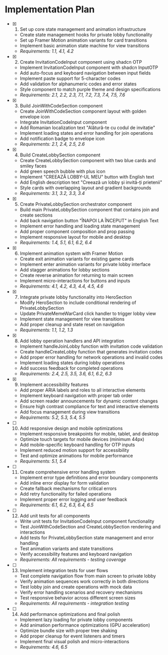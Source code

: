 # Implementation Plan

- [x] 1. Set up core state management and animation infrastructure
  - Create state management hooks for private lobby functionality
  - Set up Framer Motion animation variants for card transitions
  - Implement basic animation state machine for view transitions
  - _Requirements: 1.1, 4.1, 4.2_

- [x] 2. Create InvitationCodeInput component using shadcn OTP
  - Implement InvitationCodeInput component with shadcn InputOTP
  - Add auto-focus and keyboard navigation between input fields
  - Implement paste support for 5-character codes
  - Add validation for alphanumeric codes and error states
  - Style component to match purple theme and design specifications
  - _Requirements: 2.1, 2.2, 2.3, 7.1, 7.2, 7.3, 7.4, 7.5, 7.6_

- [x] 3. Build JoinWithCodeSection component
  - Create JoinWithCodeSection component layout with golden envelope icon
  - Integrate InvitationCodeInput component
  - Add Romanian localization text "Alătură-te cu codul de invitație"
  - Implement loading states and error handling for join operations
  - Add notification badge to envelope icon
  - _Requirements: 2.1, 2.4, 2.5, 2.6_

- [x] 4. Build CreateLobbySection component
  - Create CreateLobbySection component with two blue cards and smiley faces
  - Add green speech bubble with plus icon
  - Implement "CREEAZĂ LOBBY-UL MEU" button with English text
  - Add English description text "Creează un lobby și invită-ți prietenii"
  - Style cards with overlapping layout and gradient backgrounds
  - _Requirements: 3.1, 3.2, 3.3, 3.4_

- [x] 5. Create PrivateLobbySection orchestrator component
  - Build main PrivateLobbySection component that contains join and create sections
  - Add back navigation button "ÎNAPOI LA ÎNCEPUT" in English Text
  - Implement error handling and loading state management
  - Add proper component composition and prop passing
  - Implement responsive layout for mobile and desktop
  - _Requirements: 1.4, 5.1, 6.1, 6.2, 6.4_

- [x] 6. Implement animation system with Framer Motion
  - Create exit animation variants for existing game cards
  - Implement enter animation variants for private lobby interface
  - Add stagger animations for lobby sections
  - Create reverse animation for returning to main screen
  - Implement micro-interactions for buttons and inputs
  - _Requirements: 4.1, 4.2, 4.3, 4.4, 4.5, 4.6_

- [x] 7. Integrate private lobby functionality into HeroSection
  - Modify HeroSection to include conditional rendering of PrivateLobbySection
  - Update PrivateMemeWarCard click handler to trigger lobby view
  - Implement state management for view transitions
  - Add proper cleanup and state reset on navigation
  - _Requirements: 1.1, 1.2, 1.3_

- [x] 8. Add lobby operation handlers and API integration
  - Implement handleJoinLobby function with invitation code validation
  - Create handleCreateLobby function that generates invitation codes
  - Add proper error handling for network operations and invalid codes
  - Implement loading states during lobby operations
  - Add success feedback for completed operations
  - _Requirements: 2.4, 2.5, 3.5, 3.6, 6.1, 6.2, 6.3_

- [x] 9. Implement accessibility features
  - Add proper ARIA labels and roles to all interactive elements
  - Implement keyboard navigation with proper tab order
  - Add screen reader announcements for dynamic content changes
  - Ensure high contrast compliance for text and interactive elements
  - Add focus management during view transitions
  - _Requirements: 5.2, 5.3, 5.4, 5.5_

- [ ] 10. Add responsive design and mobile optimizations
  - Implement responsive breakpoints for mobile, tablet, and desktop
  - Optimize touch targets for mobile devices (minimum 44px)
  - Add mobile-specific keyboard handling for OTP inputs
  - Implement reduced motion support for accessibility
  - Test and optimize animations for mobile performance
  - _Requirements: 5.1, 5.4_

- [ ] 11. Create comprehensive error handling system
  - Implement error type definitions and error boundary components
  - Add inline error display for form validation
  - Create fallback mechanisms for critical errors
  - Add retry functionality for failed operations
  - Implement proper error logging and user feedback
  - _Requirements: 6.1, 6.2, 6.3, 6.4, 6.5_

- [ ] 12. Add unit tests for all components
  - Write unit tests for InvitationCodeInput component functionality
  - Test JoinWithCodeSection and CreateLobbySection rendering and interactions
  - Add tests for PrivateLobbySection state management and error handling
  - Test animation variants and state transitions
  - Verify accessibility features and keyboard navigation
  - _Requirements: All requirements - testing coverage_

- [ ] 13. Implement integration tests for user flows
  - Test complete navigation flow from main screen to private lobby
  - Verify animation sequences work correctly in both directions
  - Test lobby join and create operations with mock data
  - Verify error handling scenarios and recovery mechanisms
  - Test responsive behavior across different screen sizes
  - _Requirements: All requirements - integration testing_

- [ ] 14. Add performance optimizations and final polish
  - Implement lazy loading for private lobby components
  - Add animation performance optimizations (GPU acceleration)
  - Optimize bundle size with proper tree shaking
  - Add proper cleanup for event listeners and timers
  - Implement final visual polish and micro-interactions
  - _Requirements: 4.6, 6.5_
